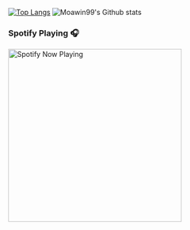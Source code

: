 [![Top Langs](https://github-readme-stats.vercel.app/api/top-langs/?username=Moawin99&show_icons=true&theme=radical)](https://github.com/anuraghazra/github-readme-stats)
![Moawin99's Github stats](https://github-readme-stats.vercel.app/api?username=Moawin99&show_icons=true&theme=radical)

### Spotify Playing 🎧

[<img src="https://vercel.com/moawin99//api/spotify-playing" alt="Spotify Now Playing" width="350" />](https://open.spotify.com/user/cff4115c062a431f&nd)




<!--
**Moawin99/Moawin99** is a ✨ _special_ ✨ repository because its `README.md` (this file) appears on your GitHub profile.

Here are some ideas to get you started:

- 🔭 I’m currently working on ...
- 🌱 I’m currently learning ...
- 👯 I’m looking to collaborate on ...
- 🤔 I’m looking for help with ...
- 💬 Ask me about ...
- 📫 How to reach me: ...
- 😄 Pronouns: ...
- ⚡ Fun fact: ...
-->
